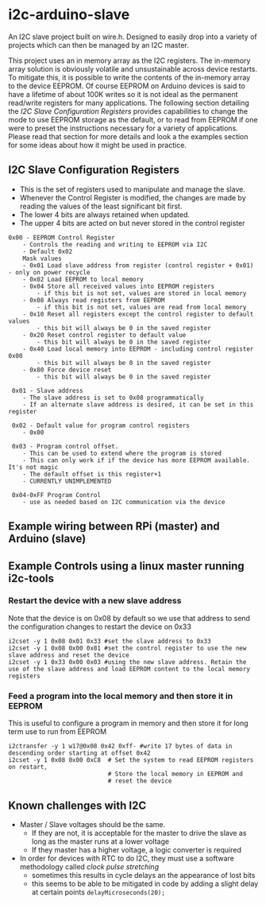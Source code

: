 # i2c-arduino-slave
An I2C slave project built on wire.h. Designed to easily drop into a variety of projects which can then be managed by an I2C master.

This project uses an in memory array as the I2C registers. The in-memory array solution is obviously volatile and unsustainable across device restarts. To mitigate this, it is possible to write the contents of the in-memory array to the device EEPROM. Of course EEPROM on Arduino devices is said to have a lifetime of about 100K writes so it is not ideal as the permanent read/write registers for many applications. The following section detailing the *I2C Slave Configuration Registers* provides capabilities to change the mode to use EEPROM storage as the default, or to read from EEPROM if one were to preset the instructions necessary for a variety of applications. Please read that section for more details and look a the examples section for some ideas about how it might be used in practice.

## I2C Slave Configuration Registers
* This is the set of registers used to manipulate and manage the slave. 
* Whenever the Control Register is modified, the changes are made by reading the values of the least significant bit first.
* The lower 4 bits are always retained when updated.
* The upper 4 bits are acted on but never stored in the control register 
```
0x00 - EEPROM Control Register
    - Controls the reading and writing to EEPROM via I2C
    - Default 0x02
    Mask values 
    - 0x01 Load slave address from register (control register + 0x01) - only on power recycle
    - 0x02 Load EEPROM to local memory
    - 0x04 Store all received values into EEPROM registers 
        - if this bit is not set, values are stored in local memory
    - 0x08 Always read registers from EEPROM
        - if this bit is not set, values are read from local memory
    - 0x10 Reset all registers except the control register to default values
		- this bit will always be 0 in the saved register 
    - 0x20 Reset control register to default value
		- this bit will always be 0 in the saved register 
    - 0x40 Load local memory into EEPROM - including control register 0x00 
		- this bit will always be 0 in the saved register
    - 0x80 Force device reset 
		- this bit will always be 0 in the saved register

 0x01 - Slave address
    - The slave address is set to 0x08 programmatically
    - If an alternate slave address is desired, it can be set in this register

 0x02 - Default value for program control registers
    - 0x00
     
 0x03 - Program control offset. 
	- This can be used to extend where the program is stored
	- This can only work if if the device has more EEPROM available. It's not magic
	- The default offset is this register+1
	- CURRENTLY UNIMPLEMENTED

 0x04-0xFF Program Control
    - use as needed based on I2C communication via the device
```
## Example wiring between RPi (master) and Arduino (slave)

## Example Controls using a linux master running i2c-tools
### Restart the device with a new slave address
Note that the device is on 0x08 by default so we use that address to send the configuration changes to restart the device on 0x33
```
i2cset -y 1 0x08 0x01 0x33 #set the slave address to 0x33
i2cset -y 1 0x08 0x00 0x81 #set the control register to use the new slave address and reset the device 
i2cset -y 1 0x33 0x00 0x03 #using the new slave address. Retain the use of the slave address and load EEPROM content to the local memory registers
```
### Feed a program into the local memory and then store it in EEPROM
This is useful to configure a program in memory and then store it for long term use to run from EEPROM
```
i2ctransfer -y 1 w17@0x08 0x42 0xff- #write 17 bytes of data in descending order starting at offset 0x42
i2cset -y 1 0x08 0x00 0xC8	# Set the system to read EEPROM registers on restart, 
							# Store the local memory in EEPROM and 
							# reset the device
```

## Known challenges with I2C
* Master / Slave voltages should be the same. 
	* If they are not, it is acceptable for the master to drive the slave as long as the master runs at a lower voltage
	* If they master has a higher voltage, a logic converter is required 
* In order for devices with RTC to do I2C, they must use a software methodology called *clock pulse stretching*
    * sometimes this results in cycle delays an the appearance of lost bits
    * this seems to be able to be mitigated in code by adding a slight delay at certain points
        `delayMicroseconds(20);` 



